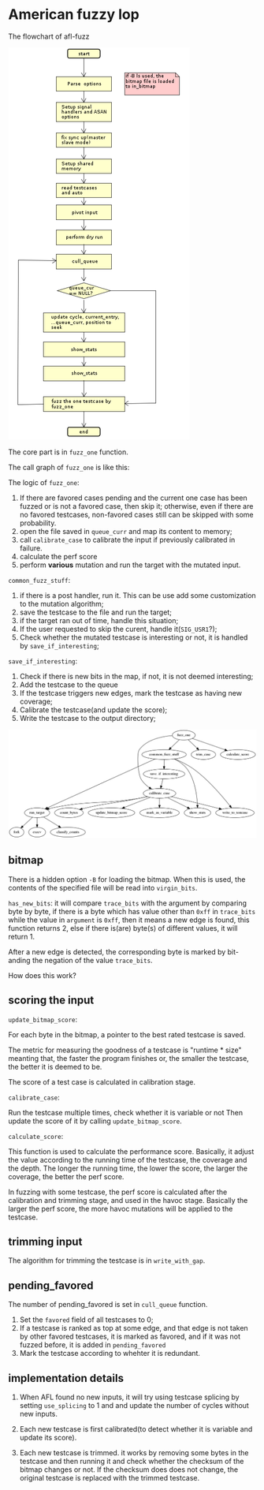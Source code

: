 # American fuzzy lop

The flowchart of afl-fuzz

![flowchart of afl fuzz](./afl-fuzz-flowchart.png)

The core part is in `fuzz_one` function.

The call graph of `fuzz_one` is like this:

The logic of `fuzz_one`:
1. If there are favored cases pending and the current one case
   has been fuzzed or is not a favored case, then skip it; otherwise,
   even if there are no favored testcases, non-favored cases still can
   be skipped with some probability.
2. open the file saved in `queue_curr` and map its content to memory;
3. call `calibrate_case` to calibrate the input if previously calibrated in failure.
4. calculate the perf score
5. perform **various** mutation and run the target with the mutated input.


`common_fuzz_stuff`:
1. if there is a post handler, run it. This can be use add some customization
   to the mutation algorithm;
2. save the testcase to the file and run the target;
3. if the target ran out of time, handle this situation;
4. If the user requested to skip the curent, handle it(`SIG_USR1`?);
5. Check whether the mutated testcase is interesting or not, it is handled
   by `save_if_interesting`;

`save_if_interesting`:
1. Check if there is new bits in the map, if not, it is not deemed interesting;
2. Add the testcase to the queue
3. If the testcase triggers new edges, mark the testcase as having new coverage;
4. Calibrate the testcase(and update the score);
5. Write the testcase to the output directory;


![call graph of fuzz_one](./afl-fuzz_cg_fuzz_one.png)

## bitmap

There is a hidden option `-B` for loading the bitmap.
When this is used, the contents of the specified file
will be read into `virgin_bits`.


`has_new_bits`: it will compare `trace_bits` with the argument
by comparing byte by byte, if there is a byte which has
value other than `0xff` in `trace_bits` while the value in
`argument` is `0xff`, then it means a new edge is found,
this function returns 2, else if there is(are) byte(s)
of different values, it will return 1.

After a new edge is detected, the corresponding byte is marked
by bit-anding the negation of the value `trace_bits`.

How does this work?

## scoring the input

`update_bitmap_score`:

For each byte in the bitmap, a pointer to the best rated testcase
is saved.

The metric for measuring the goodness of a testcase is "runtime * size"
meanting that, the faster the program finishes or, the smaller the testcase,
the better it is deemed to be.

The score of a test case is calculated in calibration stage.

`calibrate_case`:

Run the testcase multiple times, check whether it is variable or not
Then update the score of it by calling `update_bitmap_score`.

`calculate_score`:

This function is used to calculate the performance score.
Basically, it adjust the value according to the running time
of the testcase, the coverage and the depth.  The longer the running time,
the lower the score, the larger the coverage, the better the
perf score.

In fuzzing with some testcase, the perf score is calculated after
the calibration and trimming stage, and used in the havoc stage.
Basically the larger the perf score, the more havoc mutations will
be applied to the testcase.


## trimming input

The algorithm for trimming the testcase is in `write_with_gap`.

## pending_favored

The number of pending_favored is set in `cull_queue` function.
1. Set the `favored` field of all testcases to 0;
2. If a testcase is ranked as top at some edge, and that edge is
   not taken by other favored testcases, it is marked as favored,
   and if it was not fuzzed before, it is added in `pending_favored`
3. Mark the testcase according to whehter it is redundant.


## implementation details

1. When AFL found no new inputs, it will try using testcase splicing
   by setting `use_splicing` to 1 and and update the number of cycles
   without new inputs.

2. Each new testcase is first calibrated(to detect whether it is variable
   and update its score).

3. Each new testcase is trimmed. it works by removing some bytes in the
   testcase and then running it and check whether the checksum of the bitmap
   changes or not. If the checksum does does not change, the original testcase
   is replaced with the trimmed testcase.
